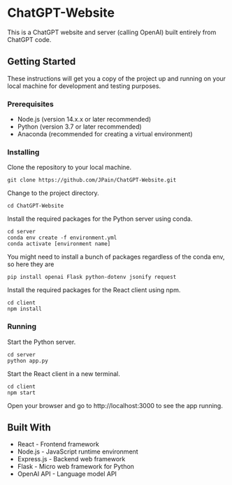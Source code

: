 # ChatGPT-Website

This is a ChatGPT website and server (calling OpenAI) built entirely from ChatGPT code.

## Getting Started

These instructions will get you a copy of the project up and running on your local machine for development and testing purposes.

### Prerequisites

- Node.js (version 14.x.x or later recommended)
- Python (version 3.7 or later recommended)
- Anaconda (recommended for creating a virtual environment)

### Installing

Clone the repository to your local machine.

```
git clone https://github.com/JPain/ChatGPT-Website.git
```

Change to the project directory.

```
cd ChatGPT-Website
```

Install the required packages for the Python server using conda.

```
cd server
conda env create -f environment.yml
conda activate [environment name]
```

You might need to install a bunch of packages regardless of the conda env, so here they are

```
pip install openai Flask python-dotenv jsonify request
```

Install the required packages for the React client using npm.

```
cd client
npm install
```

### Running

Start the Python server.

```
cd server
python app.py
```

Start the React client in a new terminal.

```
cd client
npm start
```

Open your browser and go to http://localhost:3000 to see the app running.

## Built With

- React - Frontend framework
- Node.js - JavaScript runtime environment
- Express.js - Backend web framework
- Flask - Micro web framework for Python
- OpenAI API - Language model API